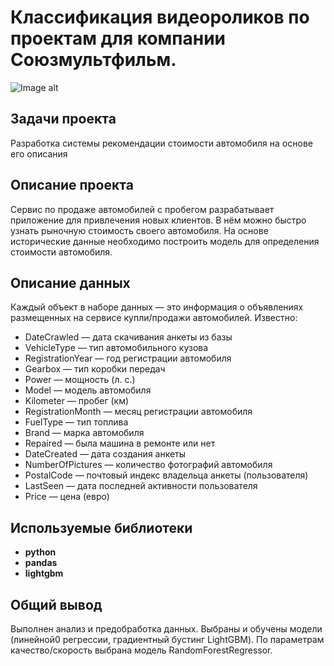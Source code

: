 # Классификация видеороликов по проектам для компании Союзмультфильм.
![Image alt](https://github.com/ProkopovAO/-NLP-Projects/Souzmultfilm/mult.jpg)
## Задачи проекта

Разработка системы рекомендации стоимости автомобиля на основе его описания

## Описание проекта

Сервис по продаже автомобилей с пробегом  разрабатывает приложение для привлечения новых клиентов. 
В нём можно быстро узнать рыночную стоимость своего автомобиля. 
На основе исторические данные необходимо построить модель для определения стоимости автомобиля.

## Описание данных

Каждый объект в наборе данных — это информация о объявлениях размещенных на сервисе купли/продажи автомобилей. Известно:</br>
- DateCrawled — дата скачивания анкеты из базы
- VehicleType — тип автомобильного кузова
- RegistrationYear — год регистрации автомобиля
- Gearbox — тип коробки передач
- Power — мощность (л. с.)
- Model — модель автомобиля
- Kilometer — пробег (км)
- RegistrationMonth — месяц регистрации автомобиля
- FuelType — тип топлива
- Brand — марка автомобиля
- Repaired — была машина в ремонте или нет
- DateCreated — дата создания анкеты
- NumberOfPictures — количество фотографий автомобиля
- PostalCode — почтовый индекс владельца анкеты (пользователя)
- LastSeen — дата последней активности пользователя
- Price — цена (евро)


## Используемые библиотеки

- **python**
- **pandas**
- **lightgbm**

## Общий вывод

Выполнен анализ и предобработка данных. Выбраны и обучены модели (линейной0 регрессии, градиентный бустинг LightGBM). По параметрам качество/скорость выбрана модель RandomForestRegressor. 
